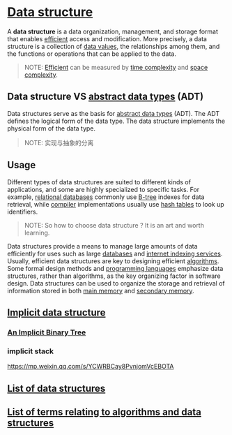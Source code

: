# [Data structure](https://en.wikipedia.org/wiki/Data_structure)

A **data structure** is a data organization, management, and storage format that enables [efficient](https://en.wikipedia.org/wiki/Algorithmic_efficiency) access and modification. More precisely, a data structure is a collection of [data values](https://en.wikipedia.org/wiki/Data), the relationships among them, and the functions or operations that can be applied to the data.

> NOTE: [Efficient](https://en.wikipedia.org/wiki/Algorithmic_efficiency) can be measured by [time complexity](https://en.wikipedia.org/wiki/Time_complexity) and [space complexity](https://en.wikipedia.org/wiki/Space_complexity).



## Data structure VS [abstract data types](https://en.wikipedia.org/wiki/Abstract_data_type) (ADT)

Data structures serve as the basis for [abstract data types](https://en.wikipedia.org/wiki/Abstract_data_type) (ADT). The ADT defines the logical form of the data type. The data structure implements the physical form of the data type.

> NOTE: 实现与抽象的分离



## Usage

Different types of data structures are suited to different kinds of applications, and some are highly specialized to specific tasks. For example, [relational databases](https://en.wikipedia.org/wiki/Relational_database) commonly use [B-tree](https://en.wikipedia.org/wiki/B-tree) indexes for data retrieval, while [compiler](https://en.wikipedia.org/wiki/Compiler) implementations usually use [hash tables](https://en.wikipedia.org/wiki/Hash_table) to look up identifiers.

> NOTE: So how to choose data structure ? It is an art and worth learning.

Data structures provide a means to manage large amounts of data efficiently for uses such as large [databases](https://en.wikipedia.org/wiki/Database) and [internet indexing services](https://en.wikipedia.org/wiki/Web_indexing). Usually, efficient data structures are key to designing efficient [algorithms](https://en.wikipedia.org/wiki/Algorithm). Some formal design methods and [programming languages](https://en.wikipedia.org/wiki/Programming_language) emphasize data structures, rather than algorithms, as the key organizing factor in software design. Data structures can be used to organize the storage and retrieval of information stored in both [main memory](https://en.wikipedia.org/wiki/Main_memory) and [secondary memory](https://en.wikipedia.org/wiki/Secondary_memory).



## [Implicit data structure](https://en.wikipedia.org/wiki/Implicit_data_structure)

###  [An Implicit Binary Tree](https://opendatastructures.org/ods-cpp/10_1_Implicit_Binary_Tree.html) 

### implicit stack

https://mp.weixin.qq.com/s/YCWRBCay8PvnjomVcEBOTA



## [List of data structures](https://en.wikipedia.org/wiki/List_of_data_structures)





## [List of terms relating to algorithms and data structures](https://en.wikipedia.org/wiki/List_of_terms_relating_to_algorithms_and_data_structures)

